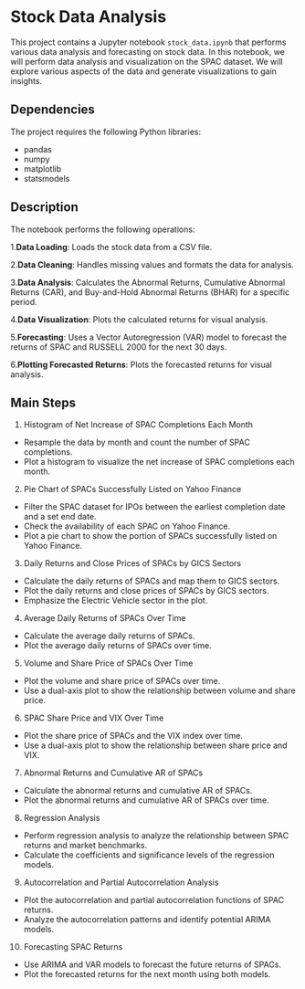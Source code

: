 # Stock Data Analysis

This project contains a Jupyter notebook `stock_data.ipynb` that performs various data analysis and forecasting on stock data. In this notebook, we will perform data analysis and visualization on the SPAC dataset. We will explore various aspects of the data and generate visualizations to gain insights.

## Dependencies

The project requires the following Python libraries:

- pandas
- numpy
- matplotlib
- statsmodels

## Description

The notebook performs the following operations:

1.**Data Loading**: Loads the stock data from a CSV file.

2.**Data Cleaning**: Handles missing values and formats the data for analysis.

3.**Data Analysis**: Calculates the Abnormal Returns, Cumulative Abnormal Returns (CAR), and Buy-and-Hold Abnormal Returns (BHAR) for a specific period.

4.**Data Visualization**: Plots the calculated returns for visual analysis.

5.**Forecasting**: Uses a Vector Autoregression (VAR) model to forecast the returns of SPAC and RUSSELL 2000 for the next 30 days.

6.**Plotting Forecasted Returns**: Plots the forecasted returns for visual analysis.

## Main Steps

1. Histogram of Net Increase of SPAC Completions Each Month

- Resample the data by month and count the number of SPAC completions.
- Plot a histogram to visualize the net increase of SPAC completions each month.

2. Pie Chart of SPACs Successfully Listed on Yahoo Finance

- Filter the SPAC dataset for IPOs between the earliest completion date and a set end date.
- Check the availability of each SPAC on Yahoo Finance.
- Plot a pie chart to show the portion of SPACs successfully listed on Yahoo Finance.

3. Daily Returns and Close Prices of SPACs by GICS Sectors

- Calculate the daily returns of SPACs and map them to GICS sectors.
- Plot the daily returns and close prices of SPACs by GICS sectors.
- Emphasize the Electric Vehicle sector in the plot.

4. Average Daily Returns of SPACs Over Time

- Calculate the average daily returns of SPACs.
- Plot the average daily returns of SPACs over time.

5. Volume and Share Price of SPACs Over Time

- Plot the volume and share price of SPACs over time.
- Use a dual-axis plot to show the relationship between volume and share price.

6. SPAC Share Price and VIX Over Time

- Plot the share price of SPACs and the VIX index over time.
- Use a dual-axis plot to show the relationship between share price and VIX.

7. Abnormal Returns and Cumulative AR of SPACs

- Calculate the abnormal returns and cumulative AR of SPACs.
- Plot the abnormal returns and cumulative AR of SPACs over time.

8. Regression Analysis

- Perform regression analysis to analyze the relationship between SPAC returns and market benchmarks.
- Calculate the coefficients and significance levels of the regression models.

9. Autocorrelation and Partial Autocorrelation Analysis

- Plot the autocorrelation and partial autocorrelation functions of SPAC returns.
- Analyze the autocorrelation patterns and identify potential ARIMA models.

10. Forecasting SPAC Returns

- Use ARIMA and VAR models to forecast the future returns of SPACs.
- Plot the forecasted returns for the next month using both models.





